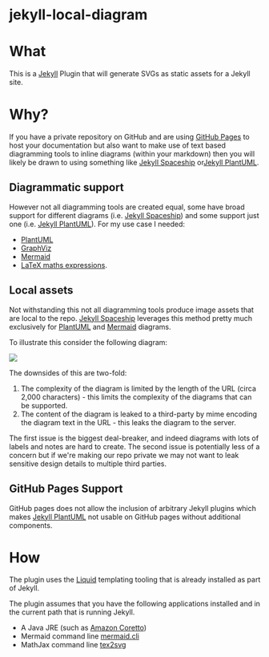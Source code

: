 # jekyll-local-diagram

# What

This is a [Jekyll](https://jekyllrb.com) Plugin that will generate SVGs as static assets for a Jekyll site.

# Why?

If you have a private repository on GitHub and are using [GitHub Pages](https://pages.github.com) to host your documentation but also want to make use of text based diagramming tools to inline diagrams (within your markdown) then you will likely be drawn to using something like [Jekyll Spaceship](https://github.com/jeffreytse/jekyll-spaceship) or[Jekyll PlantUML](https://github.com/yegor256/jekyll-plantuml).

## Diagrammatic support

However not all diagramming tools are created equal, some have broad support for different diagrams (i.e. [Jekyll Spaceship](https://github.com/jeffreytse/jekyll-spaceship)) and some support just one (i.e. [Jekyll PlantUML](https://github.com/yegor256/jekyll-plantuml)).  For my use case I needed:

* [PlantUML](https://plantuml.com)
* [GraphViz](https://graphviz.org/documentation/)
* [Mermaid](https://mermaid-js.github.io/mermaid/#/)
* [LaTeX maths expressions](https://en.wikibooks.org/wiki/LaTeX/Mathematics).

## Local assets

Not withstanding this not all diagramming tools produce image assets that are local to the repo.  [Jekyll Spaceship](https://github.com/jeffreytse/jekyll-spaceship) leverages this method pretty much exclusively for [PlantUML](https://plantuml.com) and [Mermaid](https://mermaid-js.github.io/mermaid/#/) diagrams.

To illustrate this consider the following diagram:

![](//www.plantuml.com/plantuml/png/SoWkIImgAStDuNB9JovMqBLJ2CX9p2i9zVLHi58eACeiIon9LKZ9J4mlIinLI4aiIUI2oOFKWlLOmUIBkHnIyrA0PW40)

The downsides of this are two-fold: 

1. The complexity of the diagram is limited by the length of the URL (circa 2,000 characters) - this limits the complexity of the diagrams that can be supported.
2. The content of the diagram is leaked to a third-party by mime encoding the diagram text in the URL - this leaks the diagram to the server.

The first issue is the biggest deal-breaker, and indeed diagrams with lots of labels and notes are hard to create.  The second issue is potentially less of a concern but if we're making our repo private we may not want to leak sensitive design details to multiple third parties.

## GitHub Pages Support

GitHub pages does not allow the inclusion of arbitrary Jekyll plugins which makes [Jekyll PlantUML](https://github.com/yegor256/jekyll-plantuml) not usable on GitHub pages without additional components.  

# How

The plugin uses the [Liquid](https://shopify.github.io/liquid/) templating tooling that is already installed as part of Jekyll. 

The plugin assumes that you have the following applications installed and in the current path that is running Jekyll.

* A Java JRE (such as [Amazon Coretto](https://aws.amazon.com/corretto/?filtered-posts.sort-by=item.additionalFields.createdDate&filtered-posts.sort-order=desc))
* Mermaid command line [mermaid.cli](https://www.npmjs.com/package/mermaid.cli)
* MathJax command line [tex2svg](https://www.npmjs.com/package/tex2svg)



